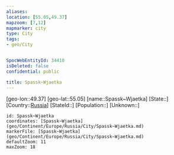 ```yaml
---
aliases: 
location: [55.05,49.37]
mapzoom: [7,12] 
mapmarker: city 
type: City
tags:
- geo/City


SpocWebEntityId: 34410
isDeleted: false
confidential: public

title: Spassk~Wjaetka
---
```

[geo-lon::49.37]
[geo-lat::55.05]
[name::Spassk~Wjaetka]
[State::]
[Country::[Russia](geo/Continent/Europe/Russia.md)]
[StateId::]
[Population::]
[Unknown::]


```leaflet
id: Spassk~Wjaetka
coordinates: [Spassk~Wjaetka](geo/Continent/Europe/Russia/City/Spassk~Wjaetka.md)
markerFile: [Spassk~Wjaetka](geo/Continent/Europe/Russia/City/Spassk~Wjaetka.md)
defaultZoom: 11 
maxZoom: 18
```


